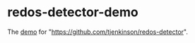 # redos-detector-demo

The [demo](https://redosdetector.com/) for "https://github.com/tjenkinson/redos-detector".
